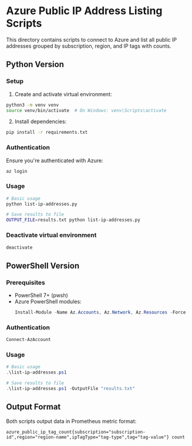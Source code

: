 # Azure Public IP Address Listing Scripts

This directory contains scripts to connect to Azure and list all public IP addresses grouped by subscription, region, and IP tags with counts.

## Python Version

### Setup

1. Create and activate virtual environment:
```bash
python3 -m venv venv
source venv/bin/activate  # On Windows: venv\Scripts\activate
```

2. Install dependencies:
```bash
pip install -r requirements.txt
```

### Authentication

Ensure you're authenticated with Azure:
```bash
az login
```

### Usage

```bash
# Basic usage
python list-ip-addresses.py

# Save results to file
OUTPUT_FILE=results.txt python list-ip-addresses.py
```

### Deactivate virtual environment

```bash
deactivate
```

## PowerShell Version

### Prerequisites

- PowerShell 7+ (pwsh)
- Azure PowerShell modules:
  ```powershell
  Install-Module -Name Az.Accounts, Az.Network, Az.Resources -Force
  ```

### Authentication

```powershell
Connect-AzAccount
```

### Usage

```powershell
# Basic usage
.\list-ip-addresses.ps1

# Save results to file
.\list-ip-addresses.ps1 -OutputFile "results.txt"
```

## Output Format

Both scripts output data in Prometheus metric format:

```
azure_public_ip_tag_count{subscription="subscription-id",region="region-name",ipTagType="tag-type",tag="tag-value"} count
```